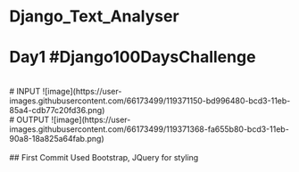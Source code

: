 # Django_Text_Analyser
# Day1 #Django100DaysChallenge
<br>
# INPUT
![image](https://user-images.githubusercontent.com/66173499/119371150-bd996480-bcd3-11eb-85a4-cdb77c20fd36.png)
<br>
# OUTPUT
![image](https://user-images.githubusercontent.com/66173499/119371368-fa655b80-bcd3-11eb-90a8-18a825a64fab.png)
<br><br>
## First Commit 
Used Bootstrap, JQuery for styling 
